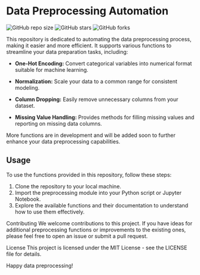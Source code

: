# Data Preprocessing Automation

![GitHub repo size](https://img.shields.io/github/repo-size/SyabAhmad/Automation-Data-Preprocessing)
![GitHub stars](https://img.shields.io/github/stars/SyabAhmad/Automation-Data-Preprocessing?style=social)
![GitHub forks](https://img.shields.io/github/forks/SyabAhmad/Automation-Data-Preprocessing?style=social)



This repository is dedicated to automating the data preprocessing process, making it easier and more efficient. It supports various functions to streamline your data preparation tasks, including:

- **One-Hot Encoding:** Convert categorical variables into numerical format suitable for machine learning.

- **Normalization:** Scale your data to a common range for consistent modeling.

- **Column Dropping:** Easily remove unnecessary columns from your dataset.

- **Missing Value Handling:** Provides methods for filling missing values and reporting on missing data columns.

More functions are in development and will be added soon to further enhance your data preprocessing capabilities.

## Usage

To use the functions provided in this repository, follow these steps:

1. Clone the repository to your local machine.
2. Import the preprocessing module into your Python script or Jupyter Notebook.
3. Explore the available functions and their documentation to understand how to use them effectively.

Contributing
We welcome contributions to this project. If you have ideas for additional preprocessing functions or improvements to the existing ones, please feel free to open an issue or submit a pull request.

License
This project is licensed under the MIT License - see the LICENSE file for details.

Happy data preprocessing!

